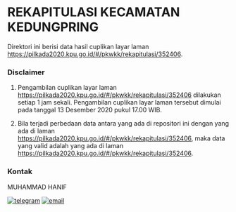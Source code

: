 
# REKAPITULASI KECAMATAN KEDUNGPRING

Direktori ini berisi data hasil cuplikan layar laman https://pilkada2020.kpu.go.id/#/pkwkk/rekapitulasi/352406.

### Disclaimer

1. Pengambilan cuplikan layar laman https://pilkada2020.kpu.go.id/#/pkwkk/rekapitulasi/352406 dilakukan setiap 1 jam sekali. Pengambilan cuplikan layar laman tersebut dimulai pada tanggal 13 Desember 2020 pukul 17.00 WIB.

2. Bila terjadi perbedaan data antara yang ada di repositori ini dengan yang ada di laman https://pilkada2020.kpu.go.id/#/pkwkk/rekapitulasi/352406, maka data yang valid adalah yang ada di laman https://pilkada2020.kpu.go.id/#/pkwkk/rekapitulasi/352406.

### Kontak

MUHAMMAD HANIF

[![telegram](https://img.shields.io/badge/telegram-@muhammad__hanif-blue)](https://t.me/muhammad_hanif) [![email](https://img.shields.io/badge/email-moehammadhanif@gmail.com-white)](mailto:moehammadhanif@gmail.com)


